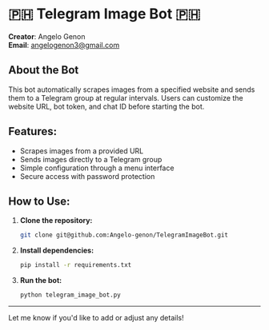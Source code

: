 
# 🇵🇭 Telegram Image Bot 🇵🇭
**Creator**: Angelo Genon  
**Email**: [angelogenon3@gmail.com](mailto:angelogenon3@gmail.com)

## About the Bot
This bot automatically scrapes images from a specified website and sends them to a Telegram group at regular intervals. Users can customize the website URL, bot token, and chat ID before starting the bot.

## Features:
- Scrapes images from a provided URL
- Sends images directly to a Telegram group
- Simple configuration through a menu interface
- Secure access with password protection

## How to Use:
1. **Clone the repository:**
   ```bash
   git clone git@github.com:Angelo-genon/TelegramImageBot.git
   ```

2. **Install dependencies:**
   ```bash
   pip install -r requirements.txt
   ```

3. **Run the bot:**
   ```bash
   python telegram_image_bot.py
   ```

---

Let me know if you'd like to add or adjust any details!